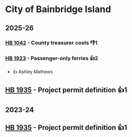 # City of Bainbridge Island
## 2025-26

### [HB 1042](/bill/2025-26/hb/1042/) - County treasurer costs  👎1 

### [HB 1923](/bill/2025-26/hb/1923/) - Passenger-only ferries 👍2  
* 👍 Ashley Mathews

## [HB 1935](/bill/2025-26/hb/1935/) - Project permit definition 👍1  

## 2023-24

## [HB 1935](/bill/2023-24/hb/1935/) - Project permit definition 👍1  
